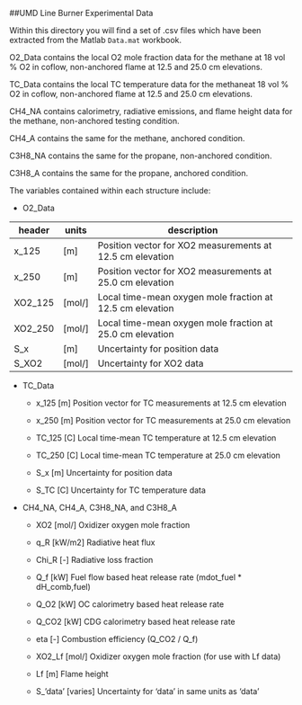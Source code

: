##UMD Line Burner Experimental Data

Within this directory you will find a set of .csv files which have been extracted from the Matlab `Data.mat` workbook.

O2_Data contains the local O2 mole fraction data for the methane at 18 vol % O2 in coflow, non-anchored flame at 12.5 and 25.0 cm elevations.

TC_Data contains the local TC temperature data for the methaneat 18 vol % O2 in coflow, non-anchored flame at 12.5 and 25.0 cm elevations.

CH4_NA contains calorimetry, radiative emissions, and flame height data for the methane, non-anchored testing condition.

CH4_A contains the same for the methane, anchored condition.

C3H8_NA contains the same for the propane, non-anchored condition.

C3H8_A contains the same for the propane, anchored condition.

The variables contained within each structure include:

* O2_Data

| header | units | description |
| ----- | --- | ----------------------------------------------------------|
| x_125 | [m] | Position vector for XO2 measurements at 12.5 cm elevation |
| x_250 | [m] | Position vector for XO2 measurements at 25.0 cm elevation |
| XO2_125 | [mol/] | Local time-mean oxygen mole fraction at 12.5 cm elevation |
| XO2_250 | [mol/] | Local time-mean oxygen mole fraction at 25.0 cm elevation |
| S_x | [m] | Uncertainty for position data |
| S_XO2 | [mol/] | Uncertainty for XO2 data |

* TC_Data

  - x_125                    [m]                         Position vector for TC measurements at 12.5 cm elevation

  - x_250                    [m]                         Position vector for TC measurements at 25.0 cm elevation

  - TC_125                 [C]                          Local time-mean TC temperature at 12.5 cm elevation

  - TC_250                 [C]                          Local time-mean TC temperature at 25.0 cm elevation

  - S_x                         [m]                         Uncertainty for position data

  - S_TC                      [C]                          Uncertainty for TC temperature data

* CH4_NA, CH4_A, C3H8_NA, and C3H8_A

  - XO2                        [mol/]                   Oxidizer oxygen mole fraction

  - q_R                        [kW/m2]              Radiative heat flux

  - Chi_R                    [-]                           Radiative loss fraction

  - Q_f                        [kW]                      Fuel flow based heat release rate (mdot_fuel * dH_comb,fuel)

  - Q_O2                    [kW]                      OC calorimetry based heat release rate

  - Q_CO2                  [kW]                      CDG calorimetry based heat release rate

  - eta                         [-]                           Combustion efficiency (Q_CO2 / Q_f)

  - XO2_Lf                 [mol/]                   Oxidizer oxygen mole fraction (for use with Lf data)

  - Lf                            [m]                         Flame height

  - S_’data’               [varies]                 Uncertainty for ‘data’ in same units as ‘data’
  
  
